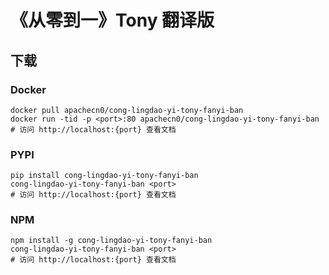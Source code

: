 # 《从零到一》Tony 翻译版

## 下载

### Docker

```
docker pull apachecn0/cong-lingdao-yi-tony-fanyi-ban
docker run -tid -p <port>:80 apachecn0/cong-lingdao-yi-tony-fanyi-ban
# 访问 http://localhost:{port} 查看文档
```

### PYPI

```
pip install cong-lingdao-yi-tony-fanyi-ban
cong-lingdao-yi-tony-fanyi-ban <port>
# 访问 http://localhost:{port} 查看文档
```

### NPM

```
npm install -g cong-lingdao-yi-tony-fanyi-ban
cong-lingdao-yi-tony-fanyi-ban <port>
# 访问 http://localhost:{port} 查看文档
```